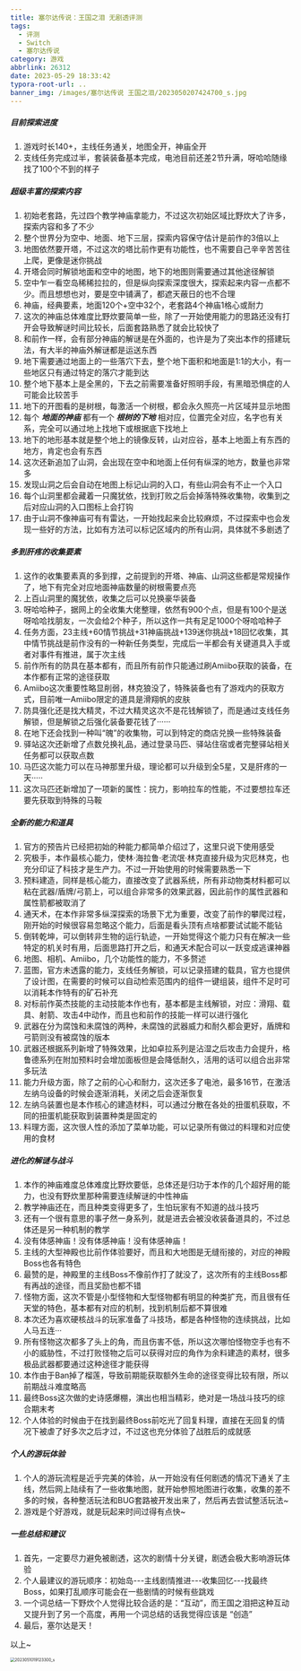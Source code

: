 ```yaml
---
title: 塞尔达传说：王国之泪 无剧透评测
tags:
  - 评测
  - Switch
  - 塞尔达传说
category: 游戏
abbrlink: 26312
date: 2023-05-29 18:33:42
typora-root-url: ..
banner_img: /images/塞尔达传说 王国之泪/2023050207424700_s.jpg
---
```


##### 目前探索进度

1. 游戏时长140+，主线任务通关，地图全开，神庙全开
2. 支线任务完成过半，套装装备基本完成，电池目前还差2节升满，呀哈哈随缘找了100个不到的样子

##### 超级丰富的探索内容

1. 初始老套路，先过四个教学神庙拿能力，不过这次初始区域比野炊大了许多，探索内容和多了不少
2. 整个世界分为空中、地面、地下三层，探索内容保守估计是前作的3倍以上
3. 地图依然要开塔，不过这次的塔比前作更有功能性，也不需要自己辛辛苦苦往上爬，更像是迷你挑战
4. 开塔会同时解锁地面和空中的地图，地下的地图则需要通过其他途径解锁
5. 空中乍一看空岛稀稀拉拉的，但是纵向探索深度很大，探索起来内容一点都不少。而且想想也对，要是空中铺满了，都遮天蔽日的也不合理
6. 神庙，经典要素，地面120个+空中32个，老套路4个神庙1格心或耐力
7. 这次的神庙总体难度比野炊要简单一些，除了一开始使用能力的思路还没有打开会导致解谜时间比较长，后面套路熟悉了就会比较快了
8. 和前作一样，会有部分神庙的解谜是在外面的，也许是为了突出本作的搭建玩法，有大半的神庙外解谜都是运送东西
9. 地下需要通过地面上的一些落穴下去，整个地下面积和地面是1:1的大小，有一些地区只有通过特定的落穴才能到达
10. 整个地下基本上是全黑的，下去之前需要准备好照明手段，有黑暗恐惧症的人可能会比较苦手
11. 地下的开图看的是树根，每激活一个树根，都会永久照亮一片区域并显示地图
12. 每个 ***地面的神庙***  都有一个 ***根树的下地***  相对应，位置完全对应，名字也有关系，完全可以通过地上找地下或根据底下找地上
13. 地下的地形基本就是整个地上的镜像反转，山对应谷，基本上地面上有东西的地方，肯定也会有东西
14. 这次还新追加了山洞，会出现在空中和地面上任何有纵深的地方，数量也非常多
15. 发现山洞之后会自动在地图上标记山洞的入口，有些山洞会有不止一个入口
16. 每个山洞里都会藏着一只魔犹依，找到打败之后会掉落特殊收集物，收集到之后对应山洞的入口图标上会打钩
17. 由于山洞不像神庙可有有雷达，一开始找起来会比较麻烦，不过探索中也会发现一些好的方法，比如有方法可以标记区域内的所有山洞，具体就不多剧透了

##### 多到肝疼的收集要素

1. 这作的收集要素真的多到撑，之前提到的开塔、神庙、山洞这些都是常规操作了，地下有完全对应地面神庙数量的树根需要点亮
2. 上百山洞里的魔犹依，收集之后可以兑换豪华装备
3. 呀哈哈种子，据网上的全收集大佬整理，依然有900个点，但是有100个是送呀哈哈找朋友，一次会给2个种子，所以这作一共有足足1000个呀哈哈种子
4. 任务方面，23主线+60情节挑战+31神庙挑战+139迷你挑战+18回忆收集，其中情节挑战是前作没有的一种新任务类型，完成后一半都会有关键道具入手或者对事件有推进，属于次主线
5. 前作所有的防具在基本都有，而且所有前作只能通过刷Amiibo获取的装备，在本作都有正常的途径获取
6. Amiibo这次重要性略显削弱，林克狼没了，特殊装备也有了游戏内的获取方式，目前唯一Amiibo限定的道具是滑翔帆的皮肤
7. 防具强化还是找大精灵，不过大精灵这次不是花钱解锁了，而是通过支线任务解锁，但是解锁之后强化装备要花钱了······
8. 在地下还会找到一种叫“魄”的收集物，可以到特定的商店兑换一些特殊装备
9. 驿站这次还新增了点数兑换礼品，通过登录马匹、驿站住宿或者完整驿站相关任务都可以获取点数
10. 马匹这次能力可以在马神那里升级，理论都可以升级到全5星，又是肝疼的一天·····
11. 这次马匹还新增加了一项新的属性：捖力，影响拉车的性能，不过要想拉车还要先获取到特殊的马鞍

##### 全新的能力和道具

1. 官方的预告片已经把初始的种能力都简单介绍过了，这里只说下使用感受
2. 究极手，本作最核心能力，使林·海拉鲁·老流氓·林克直接升级为灾厄林克，也充分印证了科技才是生产力。不过一开始使用的时候需要熟悉一下
3. 预料建造，同样是核心能力，直接改变了武器系统，所有非动物类材料都可以粘在武器/盾牌/弓箭上，可以组合非常多的效果武器，因此前作的属性武器和属性箭都被取消了
4. 通天术，在本作非常多纵深探索的场景下尤为重要，改变了前作的攀爬过程，刚开始的时候很容易忽略这个能力，后面是看头顶有点啥都要试试能不能钻
5. 倒转乾坤，可以倒转非生物的运行轨迹，一开始觉得这个能力只有在解决一些特定的机关时有用，后面思路打开之后，和通天术配合可以一跃变成逃课神器
6. 地图、相机、Amiibo，几个功能性的能力，不多赘述
7. 蓝图，官方未透露的能力，支线任务解锁，可以记录搭建的载具，官方也提供了设计图，在需要的时候可以自动检索范围内的组件一键组装，组件不足时可以消耗本作特有的矿石补充
7. 对标前作英杰技能的主动技能本作也有，基本都是主线解锁，对应：滑翔、载具、射箭、攻击4中动作，而且也和前作的技能一样可以进行强化
8. 武器在分为腐蚀和未腐蚀的两种，未腐蚀的武器威力和耐久都会更好，盾牌和弓箭则没有被腐蚀的版本
9. 武器还根据系列新增了特殊效果，比如卓拉系列是沾湿之后攻击力会提升，格鲁德系列在附加预料时会增加面板但是会降低耐久，活用的话可以组合出非常多玩法
10. 能力升级方面，除了之前的心心和耐力，这次还多了电池，最多16节，在激活左纳乌设备的时候会逐渐消耗，关闭之后会逐渐恢复
11. 左纳乌装置也是本作核心的建造材料，可以通过分散在各处的扭蛋机获取，不同的扭蛋机能获取到装置种类是固定的
11. 料理方面，这次很人性的添加了菜单功能，可以记录所有做过的料理和对应使用的食材

##### 进化的解谜与战斗

1. 本作的神庙难度总体难度比野炊要低，总体还是归功于本作的几个超好用的能力，也没有野炊里那种需要连续解谜的中性神庙
2. 教学神庙还在，而且种类变得更多了，生怕玩家有不知道的战斗技巧
3. 还有一个很有意思的事孑然一身系列，就是进去会被没收装备道具的，不过总体还是另一种机制的教学
4. 没有体感神庙！没有体感神庙！没有体感神庙！
5. 主线的大型神殿也比前作体验要好，而且和大地图是无缝衔接的，对应的神殿Boss也各有特色
6. 最赞的是，神殿里的主线Boss不像前作打了就没了，这次所有的主线Boss都有再战的途径，而且奖励也都不错
7. 怪物方面，这次不管是小型怪物和大型怪物都有明显的种类扩充，而且很有任天堂的特色，基本都有对应的机制，找到机制后都不算很难
8. 本次还为喜欢硬核战斗的玩家准备了斗技场，都是各种怪物的连续挑战，比如人马五连···
9. 所有怪物这次都多了头上的角，而且伤害不低，所以这次哪怕怪物空手也有不小的威胁性，不过打败怪物之后可以获得对应的角作为余料建造的素材，很多极品武器都要通过这种途径才能获得
10. 本作由于Ban掉了榴莲，导致前期能获取额外生命的途径变得比较有限，所以前期战斗难度略高
11. 最终Boss这次做的史诗感爆棚，演出也相当精彩，绝对是一场战斗技巧的综合期末考
12. 个人体验的时候由于在找到最终Boss前吃光了回复料理，直接在无回复的情况下被虐了好多次之后才过，不过这也充分体验了战胜后的成就感

##### 个人的游玩体验

1. 个人的游玩流程是近乎完美的体验，从一开始没有任何剧透的情况下通关了主线，然后网上陆续有了一些收集地图，就开始参照地图进行收集，收集的差不多的时候，各种整活玩法和BUG套路被开发出来了，然后再去尝试整活玩法~
2. 游戏是个好游戏，就是玩起来时间过得有点快~

##### 一些总结和建议

1. 首先，一定要尽力避免被剧透，这次的剧情十分关键，剧透会极大影响游玩体验
2. 个人最建议的游玩顺序：初始岛---主线剧情推进---收集回忆---找最终Boss，如果打乱顺序可能会在一些剧情的时候有些跳戏
3. 一个词总结一下野炊个人觉得比较合适的是：“互动”，而王国之泪把这种互动又提升到了另一个高度，再用一个词总结的话我觉得应该是 “创造”
4. 最后，塞尔达是天！

以上~

<img src="/images/塞尔达传说 王国之泪/2023051019123300_s.jpg" alt="2023051019123300_s" style="zoom:50%;" />

